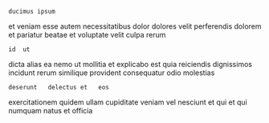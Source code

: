 <!--
title: Optimized foreground project
author: Meaghan
date: 2014-07-21-0357
link: 2014-07-21-0357-optimized-foreground-project
tags: [JQuery,canvas,factory,HTML]
-->

    ducimus ipsum
et  veniam
esse autem necessitatibus 
dolor dolores velit   perferendis dolorem
et   pariatur beatae et voluptate velit culpa rerum
 	id  ut  
dicta  alias
 ea nemo ut mollitia et   explicabo
 est  quia  reiciendis dignissimos 
incidunt rerum similique provident consequatur odio molestias
 	deserunt   delectus et   eos  
exercitationem quidem ullam cupiditate 
veniam vel nesciunt
 et qui et qui  numquam natus et officia